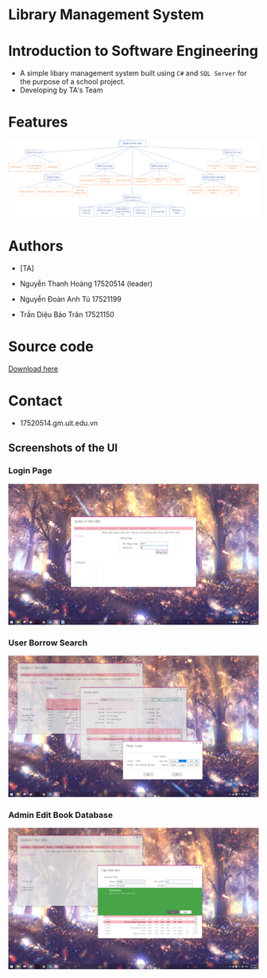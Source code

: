 # Library Management System
# Introduction to Software Engineering
* A simple libary management system built using `C#` and `SQL Server` for the purpose of a school project. 
* Developing by TA's Team

# Features

![Features](./screens/FDD.png?raw=true)

# Authors

- [TA]

- Nguyễn Thanh Hoàng	17520514 (leader)
- Nguyễn Đoàn Anh Tú	17521199 
- Trần Diệu Bảo Trân	17521150

# Source code
[Download here](https://drive.google.com/open?id=1VO3SNnDPaIE_XNyl3z_qZoerr4pfYRrL)

# Contact
- 17520514.gm.uit.edu.vn

## Screenshots of the UI

### Login Page
![Login Screenshot](./screens/login.png?raw=true)
### User Borrow Search
![User Book Borrow Screenshot](./screens/user_borrow_book.png?raw=true)
### Admin Edit Book Database
![Admin Edit Book Database](./screens/admin_edit_book_DB.png?raw=true)
